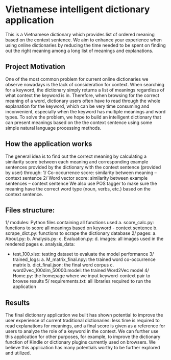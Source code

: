 # Vietnamese intelligent dictionary application
This is a Vietnamese dictionary which provides list of ordered meaning based on the context sentence.
We aim to enhance your experience when using online dictionaries by reducing the time needed to be spent on finding out the right meaning among a long list of meanings and explanations.

## Project Motivation
One of the most common problem for current online dictionaries we observe nowadays is the lack of consideration for context. When searching for a keyword, the dictionary simply returns a list of meanings regardless of what context the keyword is in. Therefore, when browsing for the correct meaning of a word, dictionary users often have to read through the whole explanation for the keyword, which can be very time consuming and inconvenient, especially when the keyword has multiple meanings and word types. To solve the problem, we hope to build an intelligent dictionary that can present meanings based on the the context sentence using some simple natural language processing methods.

## How the application works
The general idea is to find out the correct meaning by calculating a similarity score between each meaning and corresponding example sentences provided by the dictionary with the context sentence (provided by user) through:
1/ Co-occurrence score: similarity between meaning – context sentence
2/ Word vector score: similarity between example sentences – context sentence
We also use POS tagger to make sure the meaning have the correct word type (noun, verbs, etc.) based on the context sentence.

## Files structure:
1/ modules: Python files containing all functions used
a. score_calc.py: functions to score all meanings based on keyword - context sentence
b. scrape_dict.py: functions to scrape the dictionary database
2/ pages:
a. About.py: 
b. Analysis.py: 
c. Evaluation.py:
d. images: all images used in the rendered pages
e. analysis_data:
   + test_100.xlsx: testing dataset to evaluate the model performance
3/ trained_logs:
a. M_matrix_final.npy: the trained word co-occurrence matrix
b. dict_final.json: the final word corpus
c. word2vec_100dim_50000.model: the trained Word2Vec model
4/ Home.py: the homepage where we input keyword-context pair to browse results
5/ requirements.txt: all libraries required to run the application

## Results
The final dictionary application we built has shown potential to improve the user experience of current traditional dictionaries: less time is required to read explanations for meanings, and a final score is given as a reference for users to analyze the role of a keyword in the context. We can further use this application for other purposes, for example, to improve the dictionary function of Kindle or dictionary plugins currently used on browsers. We believe this application has many potentials worthy to be further explored and utilized.
